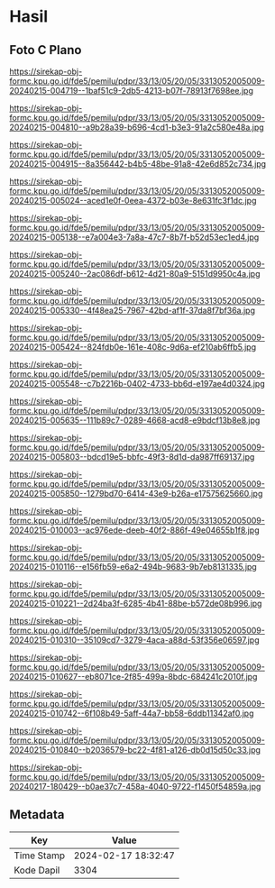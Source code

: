 # Hasil

## Foto C Plano

https://sirekap-obj-formc.kpu.go.id/fde5/pemilu/pdpr/33/13/05/20/05/3313052005009-20240215-004719--1baf51c9-2db5-4213-b07f-78913f7698ee.jpg

https://sirekap-obj-formc.kpu.go.id/fde5/pemilu/pdpr/33/13/05/20/05/3313052005009-20240215-004810--a9b28a39-b696-4cd1-b3e3-91a2c580e48a.jpg

https://sirekap-obj-formc.kpu.go.id/fde5/pemilu/pdpr/33/13/05/20/05/3313052005009-20240215-004915--8a356442-b4b5-48be-91a8-42e6d852c734.jpg

https://sirekap-obj-formc.kpu.go.id/fde5/pemilu/pdpr/33/13/05/20/05/3313052005009-20240215-005024--aced1e0f-0eea-4372-b03e-8e631fc3f1dc.jpg

https://sirekap-obj-formc.kpu.go.id/fde5/pemilu/pdpr/33/13/05/20/05/3313052005009-20240215-005138--e7a004e3-7a8a-47c7-8b7f-b52d53ec1ed4.jpg

https://sirekap-obj-formc.kpu.go.id/fde5/pemilu/pdpr/33/13/05/20/05/3313052005009-20240215-005240--2ac086df-b612-4d21-80a9-5151d9950c4a.jpg

https://sirekap-obj-formc.kpu.go.id/fde5/pemilu/pdpr/33/13/05/20/05/3313052005009-20240215-005330--4f48ea25-7967-42bd-af1f-37da8f7bf36a.jpg

https://sirekap-obj-formc.kpu.go.id/fde5/pemilu/pdpr/33/13/05/20/05/3313052005009-20240215-005424--824fdb0e-161e-408c-9d6a-ef210ab6ffb5.jpg

https://sirekap-obj-formc.kpu.go.id/fde5/pemilu/pdpr/33/13/05/20/05/3313052005009-20240215-005548--c7b2216b-0402-4733-bb6d-e197ae4d0324.jpg

https://sirekap-obj-formc.kpu.go.id/fde5/pemilu/pdpr/33/13/05/20/05/3313052005009-20240215-005635--111b89c7-0289-4668-acd8-e9bdcf13b8e8.jpg

https://sirekap-obj-formc.kpu.go.id/fde5/pemilu/pdpr/33/13/05/20/05/3313052005009-20240215-005803--bdcd19e5-bbfc-49f3-8d1d-da987ff69137.jpg

https://sirekap-obj-formc.kpu.go.id/fde5/pemilu/pdpr/33/13/05/20/05/3313052005009-20240215-005850--1279bd70-6414-43e9-b26a-e17575625660.jpg

https://sirekap-obj-formc.kpu.go.id/fde5/pemilu/pdpr/33/13/05/20/05/3313052005009-20240215-010003--ac976ede-deeb-40f2-886f-49e04655b1f8.jpg

https://sirekap-obj-formc.kpu.go.id/fde5/pemilu/pdpr/33/13/05/20/05/3313052005009-20240215-010116--e156fb59-e6a2-494b-9683-9b7eb8131335.jpg

https://sirekap-obj-formc.kpu.go.id/fde5/pemilu/pdpr/33/13/05/20/05/3313052005009-20240215-010221--2d24ba3f-6285-4b41-88be-b572de08b996.jpg

https://sirekap-obj-formc.kpu.go.id/fde5/pemilu/pdpr/33/13/05/20/05/3313052005009-20240215-010310--35109cd7-3279-4aca-a88d-53f356e06597.jpg

https://sirekap-obj-formc.kpu.go.id/fde5/pemilu/pdpr/33/13/05/20/05/3313052005009-20240215-010627--eb8071ce-2f85-499a-8bdc-684241c2010f.jpg

https://sirekap-obj-formc.kpu.go.id/fde5/pemilu/pdpr/33/13/05/20/05/3313052005009-20240215-010742--6f108b49-5aff-44a7-bb58-6ddb11342af0.jpg

https://sirekap-obj-formc.kpu.go.id/fde5/pemilu/pdpr/33/13/05/20/05/3313052005009-20240215-010840--b2036579-bc22-4f81-a126-db0d15d50c33.jpg

https://sirekap-obj-formc.kpu.go.id/fde5/pemilu/pdpr/33/13/05/20/05/3313052005009-20240217-180429--b0ae37c7-458a-4040-9722-f1450f54859a.jpg


## Metadata

| Key        | Value               |
| ---------- | ------------------- |
| Time Stamp | 2024-02-17 18:32:47 |
| Kode Dapil | 3304                |



